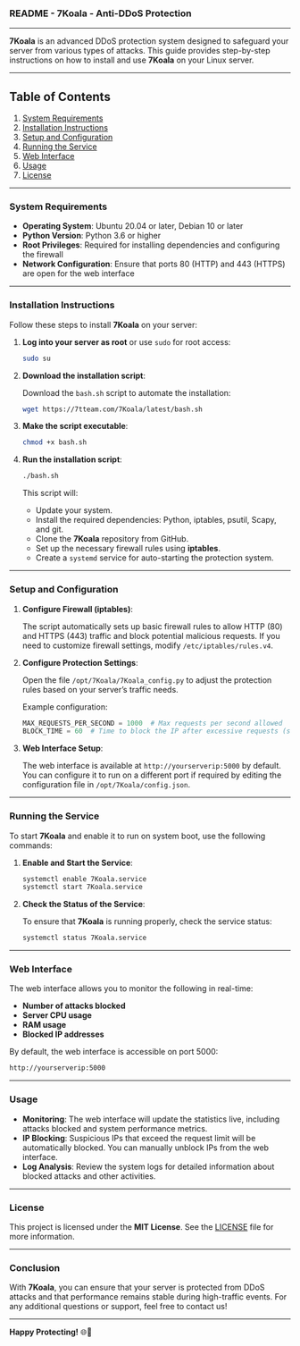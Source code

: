 ### README - **7Koala** - Anti-DDoS Protection

---

**7Koala** is an advanced DDoS protection system designed to safeguard your server from various types of attacks. This guide provides step-by-step instructions on how to install and use **7Koala** on your Linux server.

---

## Table of Contents

1. [System Requirements](#system-requirements)
2. [Installation Instructions](#installation-instructions)
3. [Setup and Configuration](#setup-and-configuration)
4. [Running the Service](#running-the-service)
5. [Web Interface](#web-interface)
6. [Usage](#usage)
7. [License](#license)

---

### System Requirements

- **Operating System**: Ubuntu 20.04 or later, Debian 10 or later
- **Python Version**: Python 3.6 or higher
- **Root Privileges**: Required for installing dependencies and configuring the firewall
- **Network Configuration**: Ensure that ports 80 (HTTP) and 443 (HTTPS) are open for the web interface

---

### Installation Instructions

Follow these steps to install **7Koala** on your server:

1. **Log into your server as root** or use `sudo` for root access:

   ```bash
   sudo su
   ```

2. **Download the installation script**:

   Download the `bash.sh` script to automate the installation:

   ```bash
   wget https://7tteam.com/7Koala/latest/bash.sh
   ```

3. **Make the script executable**:

   ```bash
   chmod +x bash.sh
   ```

4. **Run the installation script**:

   ```bash
   ./bash.sh
   ```

   This script will:
   - Update your system.
   - Install the required dependencies: Python, iptables, psutil, Scapy, and git.
   - Clone the **7Koala** repository from GitHub.
   - Set up the necessary firewall rules using **iptables**.
   - Create a `systemd` service for auto-starting the protection system.

---

### Setup and Configuration

1. **Configure Firewall (iptables)**:

   The script automatically sets up basic firewall rules to allow HTTP (80) and HTTPS (443) traffic and block potential malicious requests. If you need to customize firewall settings, modify `/etc/iptables/rules.v4`.

2. **Configure Protection Settings**:

   Open the file `/opt/7Koala/7Koala_config.py` to adjust the protection rules based on your server’s traffic needs.

   Example configuration:
   ```python
   MAX_REQUESTS_PER_SECOND = 1000  # Max requests per second allowed
   BLOCK_TIME = 60  # Time to block the IP after excessive requests (seconds)
   ```

3. **Web Interface Setup**:

   The web interface is available at `http://yourserverip:5000` by default. You can configure it to run on a different port if required by editing the configuration file in `/opt/7Koala/config.json`.

---

### Running the Service

To start **7Koala** and enable it to run on system boot, use the following commands:

1. **Enable and Start the Service**:

   ```bash
   systemctl enable 7Koala.service
   systemctl start 7Koala.service
   ```

2. **Check the Status of the Service**:

   To ensure that **7Koala** is running properly, check the service status:

   ```bash
   systemctl status 7Koala.service
   ```

---

### Web Interface

The web interface allows you to monitor the following in real-time:

- **Number of attacks blocked**
- **Server CPU usage**
- **RAM usage**
- **Blocked IP addresses**

By default, the web interface is accessible on port 5000:

```bash
http://yourserverip:5000
```

---

### Usage

- **Monitoring**: The web interface will update the statistics live, including attacks blocked and system performance metrics.
- **IP Blocking**: Suspicious IPs that exceed the request limit will be automatically blocked. You can manually unblock IPs from the web interface.
- **Log Analysis**: Review the system logs for detailed information about blocked attacks and other activities.

---

### License

This project is licensed under the **MIT License**. See the [LICENSE](LICENSE) file for more information.

---

### Conclusion

With **7Koala**, you can ensure that your server is protected from DDoS attacks and that performance remains stable during high-traffic events. For any additional questions or support, feel free to contact us!

---

**Happy Protecting!** 🌐🚀
